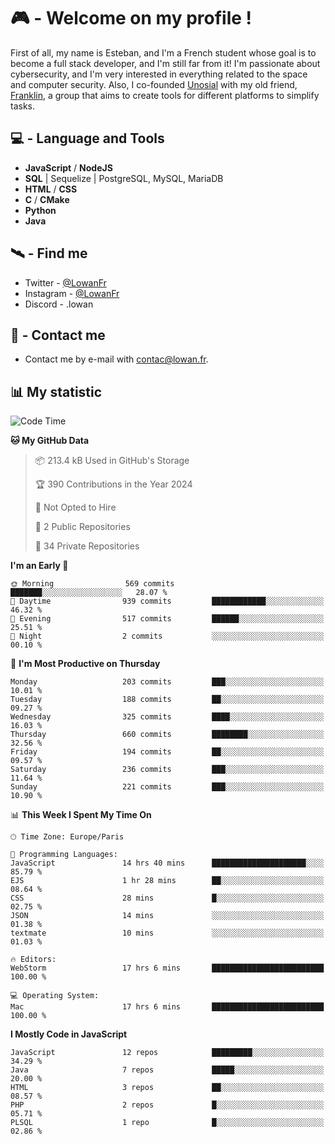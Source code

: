 # 🎮 - Welcome on my profile !
First of all, my name is Esteban, and I'm a French student whose goal is to become a full stack developer, and I'm still far from it!
I'm passionate about cybersecurity, and I'm very interested in everything related to the space and computer security.
Also, I co-founded [Unosial](https://github.com/Unosial) with my old friend, [Franklin](https://github.com/AbaFranklin/), a group that aims to create tools for different platforms to simplify tasks. 



## 💻 - Language and Tools
- **JavaScript** / **NodeJS**
- **SQL** | Sequelize | PostgreSQL, MySQL, MariaDB
- **HTML** / **CSS**
- **C** / **CMake**
- **Python**
- **Java**

## 🛰️ - Find me

 - Twitter - [@LowanFr](https://twitter.com/LowanFr/)
 - Instagram - [@LowanFr](https://instagram.com/LowanFr)
 - Discord -  .lowan
 
## 📡 - Contact me
 - Contact me by e-mail with [contac@lowan.fr](mailto:contact@lowan.fr).

## 📊 My statistic
<!--START_SECTION:waka-->
![Code Time](http://img.shields.io/badge/Code%20Time-992%20hrs%2034%20mins-blue)

**🐱 My GitHub Data** 

> 📦 213.4 kB Used in GitHub's Storage 
 > 
> 🏆 390 Contributions in the Year 2024
 > 
> 🚫 Not Opted to Hire
 > 
> 📜 2 Public Repositories 
 > 
> 🔑 34 Private Repositories 
 > 
**I'm an Early 🐤** 

```text
🌞 Morning                569 commits         ███████░░░░░░░░░░░░░░░░░░   28.07 % 
🌆 Daytime                939 commits         ████████████░░░░░░░░░░░░░   46.32 % 
🌃 Evening                517 commits         ██████░░░░░░░░░░░░░░░░░░░   25.51 % 
🌙 Night                  2 commits           ░░░░░░░░░░░░░░░░░░░░░░░░░   00.10 % 
```
📅 **I'm Most Productive on Thursday** 

```text
Monday                   203 commits         ███░░░░░░░░░░░░░░░░░░░░░░   10.01 % 
Tuesday                  188 commits         ██░░░░░░░░░░░░░░░░░░░░░░░   09.27 % 
Wednesday                325 commits         ████░░░░░░░░░░░░░░░░░░░░░   16.03 % 
Thursday                 660 commits         ████████░░░░░░░░░░░░░░░░░   32.56 % 
Friday                   194 commits         ██░░░░░░░░░░░░░░░░░░░░░░░   09.57 % 
Saturday                 236 commits         ███░░░░░░░░░░░░░░░░░░░░░░   11.64 % 
Sunday                   221 commits         ███░░░░░░░░░░░░░░░░░░░░░░   10.90 % 
```


📊 **This Week I Spent My Time On** 

```text
🕑︎ Time Zone: Europe/Paris

💬 Programming Languages: 
JavaScript               14 hrs 40 mins      █████████████████████░░░░   85.79 % 
EJS                      1 hr 28 mins        ██░░░░░░░░░░░░░░░░░░░░░░░   08.64 % 
CSS                      28 mins             █░░░░░░░░░░░░░░░░░░░░░░░░   02.75 % 
JSON                     14 mins             ░░░░░░░░░░░░░░░░░░░░░░░░░   01.38 % 
textmate                 10 mins             ░░░░░░░░░░░░░░░░░░░░░░░░░   01.03 % 

🔥 Editors: 
WebStorm                 17 hrs 6 mins       █████████████████████████   100.00 % 

💻 Operating System: 
Mac                      17 hrs 6 mins       █████████████████████████   100.00 % 
```

**I Mostly Code in JavaScript** 

```text
JavaScript               12 repos            █████████░░░░░░░░░░░░░░░░   34.29 % 
Java                     7 repos             █████░░░░░░░░░░░░░░░░░░░░   20.00 % 
HTML                     3 repos             ██░░░░░░░░░░░░░░░░░░░░░░░   08.57 % 
PHP                      2 repos             █░░░░░░░░░░░░░░░░░░░░░░░░   05.71 % 
PLSQL                    1 repo              █░░░░░░░░░░░░░░░░░░░░░░░░   02.86 % 
```




<!--END_SECTION:waka-->
